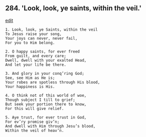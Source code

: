 
## 284.  'Look, look, ye saints, within the veil.'
[edit](https://docs.google.com/document/d/1jjXJqmmr-HdFDq_Gk1g-W0G39mAnD_Lu/edit?mode=html)



    1. Look, look, ye Saints, within the veil
    To Jesus raise your song,
    Your joys can never, never fail,
    For you to Him belong.

    2. O happy saints, for ever freed
    From guilt, and every care;
    Dwell, dwell with your exalted Head,
    And let your life be there.

    3. And glory in your conq’ring God;
    See, see Him as He is;
    Your robes are spotless through His blood, 
    Your happiness is His.

    4. O think not of this world of woe,
    Though subject I till to grief;
    But seek your portion there to know,
    For this will give relief.

    5. Aye trust, for ever trust in God,
    For ev’ry promise giv’n;
    And dwell with Him through Jesu’s blood, 
    Within the veil of heav’n.
